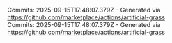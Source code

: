 Commits: 2025-09-15T17:48:07.379Z - Generated via https://github.com/marketplace/actions/artificial-grass
<br>
Commits: 2025-09-15T17:48:07.379Z - Generated via https://github.com/marketplace/actions/artificial-grass
<br>
